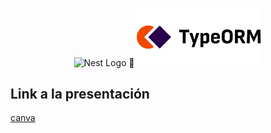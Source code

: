 <p align="center">
  <img src="https://nestjs.com/img/logo-small.svg" width="200" alt="Nest Logo" />
  💊
  <img src="https://github.com/typeorm/typeorm/raw/master/resources/logo_big.png" width="200" alt="Nest Logo" />


</p>

[circleci-image]: https://img.shields.io/circleci/build/github/nestjs/nest/master?token=abc123def456
[circleci-url]: https://circleci.com/gh/nestjs/nest


## Link a la presentación
[canva](https://www.canva.com/design/DAFlKDP7MhQ/dvYVPRMy2EDbl3ZMkflV5A/view?utm_content=DAFlKDP7MhQ&utm_campaign=designshare&utm_medium=link&utm_source=publishsharelink)

